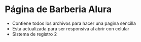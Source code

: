 <h1>Página de Barberia Alura</h1>
<ul>
  <li>Contiene todos los archivos para hacer una pagina sencilla</li>
  <li>Esta actualizada para ser responsiva al abrir con celular</li>
  <li>Sistema de registro 2</li>
</ul>
